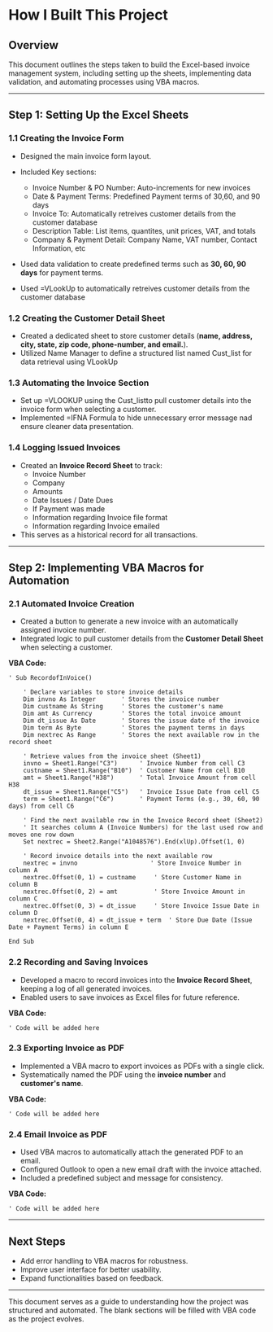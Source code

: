 # How I Built This Project

## Overview
This document outlines the steps taken to build the Excel-based invoice management system, including setting up the sheets, implementing data validation, and automating processes using VBA macros.

---

## Step 1: Setting Up the Excel Sheets

### 1.1 Creating the Invoice Form
* Designed the main invoice form layout.
* Included Key sections:
  - Invoice Number & PO Number: Auto-increments for new invoices
  - Date & Payment Terms: Predefined Payment terms of 30,60, and 90 days
  - Invoice To: Automatically retreives customer details from the customer database
  - Description Table: List items, quantites, unit prices, VAT, and totals
  - Company & Payment Detail: Company Name, VAT number, Contact Information, etc
  
* Used data validation to create predefined terms such as **30, 60, 90 days** for payment terms.
* Used =VLookUp to automatically retreives customer details from the customer database

### 1.2 Creating the Customer Detail Sheet
* Created a dedicated sheet to store customer details (**name, address, city, state, zip code, phone-number, and email.**).
* Utilized Name Manager to define a structured list named Cust_list for data retrieval using VLookUp 

### 1.3 Automating the Invoice Section
* Set up =VLOOKUP using the Cust_listto pull customer details into the invoice form when selecting a customer.
* Implemented =IFNA Formula to hide unnecessary error message nad ensure cleaner data presentation.

### 1.4 Logging Issued Invoices
* Created an **Invoice Record Sheet** to track:
  * Invoice Number
  * Company
  * Amounts
  * Date Issues / Date Dues
  * If Payment was made
  * Information regarding Invoice file format
  * Information regarding Invoice emailed 
* This serves as a historical record for all transactions.

---

## Step 2: Implementing VBA Macros for Automation

### 2.1 Automated Invoice Creation
* Created a button to generate a new invoice with an automatically assigned invoice number.
* Integrated logic to pull customer details from the **Customer Detail Sheet** when selecting a customer.

**VBA Code:**
```vba
' Sub RecordofInVoice()

    ' Declare variables to store invoice details
    Dim invno As Integer       ' Stores the invoice number
    Dim custname As String     ' Stores the customer's name
    Dim amt As Currency        ' Stores the total invoice amount
    Dim dt_issue As Date       ' Stores the issue date of the invoice
    Dim term As Byte           ' Stores the payment terms in days
    Dim nextrec As Range       ' Stores the next available row in the record sheet

    ' Retrieve values from the invoice sheet (Sheet1)
    invno = Sheet1.Range("C3")      ' Invoice Number from cell C3
    custname = Sheet1.Range("B10")  ' Customer Name from cell B10
    amt = Sheet1.Range("H38")       ' Total Invoice Amount from cell H38
    dt_issue = Sheet1.Range("C5")   ' Invoice Issue Date from cell C5
    term = Sheet1.Range("C6")       ' Payment Terms (e.g., 30, 60, 90 days) from cell C6

    ' Find the next available row in the Invoice Record sheet (Sheet2)
    ' It searches column A (Invoice Numbers) for the last used row and moves one row down
    Set nextrec = Sheet2.Range("A1048576").End(xlUp).Offset(1, 0)

    ' Record invoice details into the next available row
    nextrec = invno                    ' Store Invoice Number in column A
    nextrec.Offset(0, 1) = custname     ' Store Customer Name in column B
    nextrec.Offset(0, 2) = amt          ' Store Invoice Amount in column C
    nextrec.Offset(0, 3) = dt_issue     ' Store Invoice Issue Date in column D
    nextrec.Offset(0, 4) = dt_issue + term  ' Store Due Date (Issue Date + Payment Terms) in column E

End Sub

```

### 2.2 Recording and Saving Invoices
* Developed a macro to record invoices into the **Invoice Record Sheet**, keeping a log of all generated invoices.
* Enabled users to save invoices as Excel files for future reference.

**VBA Code:**
```vba
' Code will be added here
```

### 2.3 Exporting Invoice as PDF
* Implemented a VBA macro to export invoices as PDFs with a single click.
* Systematically named the PDF using the **invoice number** and **customer's name**.

**VBA Code:**
```vba
' Code will be added here
```

### 2.4 Email Invoice as PDF
* Used VBA macros to automatically attach the generated PDF to an email.
* Configured Outlook to open a new email draft with the invoice attached.
* Included a predefined subject and message for consistency.

**VBA Code:**
```vba
' Code will be added here
```

---

## Next Steps
* Add error handling to VBA macros for robustness.
* Improve user interface for better usability.
* Expand functionalities based on feedback.

---

This document serves as a guide to understanding how the project was structured and automated. The blank sections will be filled with VBA code as the project evolves.

